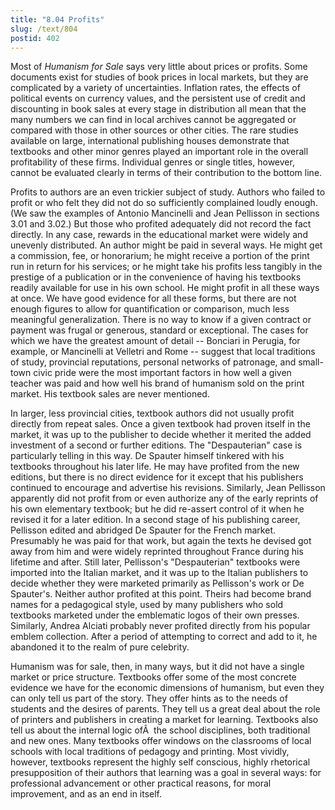 ```yaml
---
title: "8.04 Profits"
slug: /text/804
postid: 402
---
```

Most of <em>Humanism for Sale</em> says very little about prices or profits. Some documents exist for studies of book prices in local markets, but they are complicated by a variety of uncertainties. Inflation rates, the effects of political events on currency values, and the persistent use of credit and discounting in book sales at every stage in distribution all mean that the many numbers we can find in local archives cannot be aggregated or compared with those in other sources or other cities. The rare studies available on large, international publishing houses demonstrate that textbooks and other minor genres played an important role in the overall profitability of these firms. Individual genres or single titles, however, cannot be evaluated clearly in terms of their contribution to the bottom line.

Profits to authors are an even trickier subject of study. Authors who failed to profit or who felt they did not do so sufficiently complained loudly enough. (We saw the examples of Antonio Mancinelli and Jean Pellisson in sections 3.01 and 3.02.) But those who profited adequately did not record the fact directly. In any case, rewards in the educational market were widely and unevenly distributed. An author might be paid in several ways. He might get a commission, fee, or honorarium; he might receive a portion of the print run in return for his services; or he might take his profits less tangibly in the prestige of a publication or in the convenience of having his textbooks readily available for use in his own school. He might profit in all these ways at once. We have good evidence for all these forms, but there are not enough figures to allow for quantification or comparison, much less meaningful generalization. There is no way to know if a given contract or payment was frugal or generous, standard or exceptional. The cases for which we have the greatest amount of detail -- Bonciari in Perugia, for example, or Mancinelli at Velletri and Rome -- suggest that local traditions of study, provincial reputations, personal networks of patronage, and small-town civic pride were the most important factors in how well a given teacher was paid and how well his brand of humanism sold on the print market. His textbook sales are never mentioned.

In larger, less provincial cities, textbook authors did not usually profit directly from repeat sales. Once a given textbook had proven itself in the market, it was up to the publisher to decide whether it merited the added investment of a second or further editions. The "Despauterian" case is particularly telling in this way. De Spauter himself tinkered with his textbooks throughout his later life. He may have profited from the new editions, but there is no direct evidence for it except that his publishers continued to encourage and advertise his revisions. Similarly, Jean Pellisson apparently did not profit from or even authorize any of the early reprints of his own elementary textbook; but he did re-assert control of it when he revised it for a later edition. In a second stage of his publishing career, Pellisson edited and abridged De Spauter for the French market. Presumably he was paid for that work, but again the texts he devised got away from him and were widely reprinted throughout France during his lifetime and after. Still later, Pellisson's "Despauterian" textbooks were imported into the Italian market, and it was up to the Italian publishers to decide whether they were marketed primarily as Pellisson's work or De Spauter's. Neither author profited at this point. Theirs had become brand names for a pedagogical style, used by many publishers who sold textbooks marketed under the emblematic logos of their own presses. Similarly, Andrea Alciati probably never profited directly from his popular emblem collection. After a period of attempting to correct and add to it, he abandoned it to the realm of pure celebrity.

Humanism was for sale, then, in many ways, but it did not have a single market or price structure. Textbooks offer some of the most concrete evidence we have for the economic dimensions of humanism, but even they can only tell us part of the story. They offer hints as to the needs of students and the desires of parents. They tell us a great deal about the role of printers and publishers in creating a market for learning. Textbooks also tell us about the internal logic ofÂ  the school disciplines, both traditional and new ones. Many textbooks offer windows on the classrooms of local schools with local traditions of pedagogy and printing. Most vividly, however, textbooks represent the highly self conscious, highly rhetorical presupposition of their authors that learning was a goal in several ways: for professional advancement or other practical reasons, for moral improvement, and as an end in itself.
